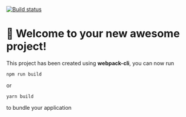[![Build status](https://ci.appveyor.com/api/projects/status/3j1b5sb1ktehc3cm?svg=true)](https://ci.appveyor.com/project/yuriytuk/ajs7-1)

# 🚀 Welcome to your new awesome project!

This project has been created using **webpack-cli**, you can now run

```
npm run build
```

or

```
yarn build
```

to bundle your application
